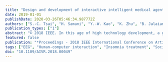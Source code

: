 ```yaml
---
title: "Design and development of interactive intelligent medical agent"
date: 2019-01-01
publishDate: 2020-03-26T05:46:34.987772Z
authors: ["S.-C. Tsai", "H. Samani", "Y.-W. Kao", "K. Zhu", "B. Jalaian"]
publication_types: ["1"]
abstract: "© 2018 IEEE. In this age of high technology development, a greater number of people are facing modern civilization diseases due to lifestyle changes. Fast-paced and busy lifestyles, noisy nightlife, and other various social parameters have resulted in increased disturbance during sleeping. In addition to external causes, a stressed-out mind is a source of anxiety or excitement that can lead to sleep disturbances. The aim of this research is to propose an interactive robotic system companion which could be used in the treatment of insomnia by providing various interactive services to the user. In addition to direct communication, the robot employs a variety of environmental and physiological sensors to receive feedback from a user and observe performance. One of the key modules of this system is the use of electroencephalography for monitoring sleep quality. We use an interaction design approach based on simplicity and approachability. Speech Recognition and Human-Computer Interaction are the two major parts of this research. The robot's audio channel uses Speech Recognition to communicate with the user, mostly via conversation because other forms of direct communication are not convenient for this scenario. The Human-Computer Interaction aspect includes playing suitable music (including white noise) and spraying essential oils according to different instructions. In addition to establishing multimodal interactive connection with the user, the system also provides entertainment services. The aim is for this proposed robot to act as a personal companion for people with insomnia and improve their quality of sleeping."
featured: false
publication: "*Proceedings - 2018 IEEE International Conference on Artificial Intelligence and Virtual Reality, AIVR 2018*"
tags: ["EEG", "Human-computer interaction", "Insomnia treatment", "Social Robot"]
doi: "10.1109/AIVR.2018.00049"
---
```


